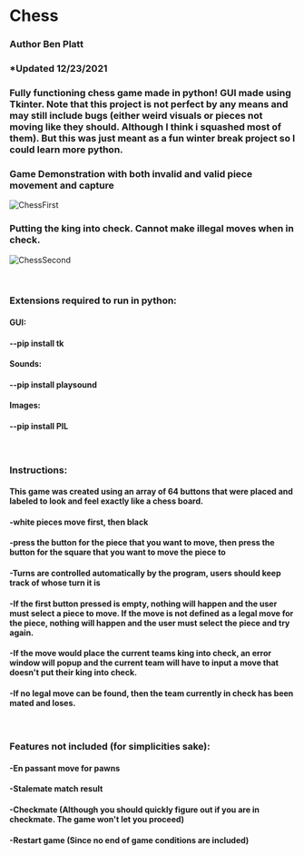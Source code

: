 # Chess
### Author Ben Platt
### *Updated 12/23/2021
### Fully functioning chess game made in python! GUI made using Tkinter. Note that this project is not perfect by any means and may still include bugs (either weird visuals or pieces not moving like they should. Although I think i squashed most of them). But this was just meant as a fun winter break project so I could learn more python.

### Game Demonstration with both invalid and valid piece movement and capture
![ChessFirst](https://user-images.githubusercontent.com/86609189/172069907-03a3f007-5be7-43b2-9b41-8c40f10b4a44.gif)

### Putting the king into check. Cannot make illegal moves when in check.
![ChessSecond](https://user-images.githubusercontent.com/86609189/172070071-7ef07fe8-4303-40ea-877b-813624ee03d5.gif)

&emsp;
### Extensions required to run in python:
#### GUI:
#### --pip install tk
#### Sounds:
#### --pip install playsound
#### Images:
#### --pip install PIL
&emsp;
### Instructions:
#### This game was created using an array of 64 buttons that were placed and labeled to look and feel exactly like a chess board.
#### -white pieces move first, then black
#### -press the button for the piece that you want to move, then press the button for the square that you want to move the piece to
#### -Turns are controlled automatically by the program, users should keep track of whose turn it is
#### -If the first button pressed is empty, nothing will happen and the user must select a piece to move. If the move is not defined as a legal move for the piece, nothing will happen and the user must select the piece and try again.
#### -If the move would place the current teams king into check, an error window will popup and the current team will have to input a move that doesn't put their king into check.
#### -If no legal move can be found, then the team currently in check has been mated and loses.
&emsp;
### Features not included (for simplicities sake):
#### -En passant move for pawns
#### -Stalemate match result 
#### -Checkmate (Although you should quickly figure out if you are in checkmate. The game won't let you proceed)
#### -Restart game (Since no end of game conditions are included)

